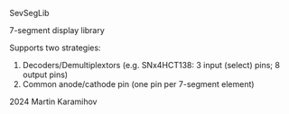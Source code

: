 SevSegLib

7-segment display library

Supports two strategies:
1. Decoders/Demultiplextors (e.g. SNx4HCT138: 3 input (select) pins; 8 output pins)
2. Common anode/cathode pin (one pin per 7-segment element)

2024 Martin Karamihov 